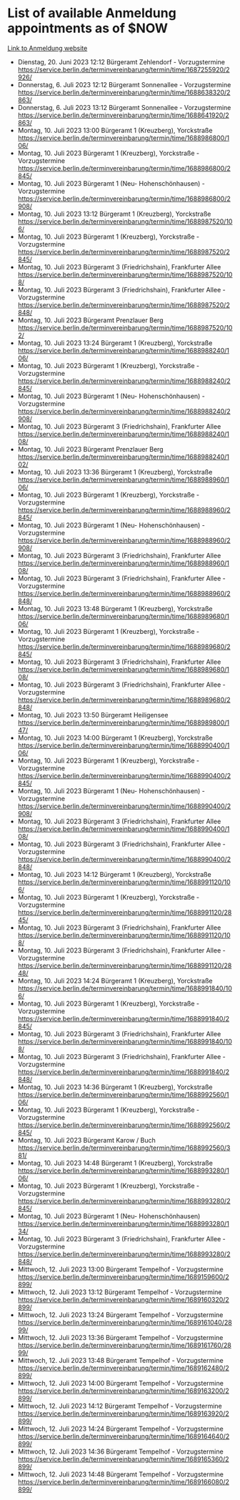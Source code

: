 # List of available Anmeldung appointments as of $NOW
[Link to Anmeldung website](https://service.berlin.de/terminvereinbarung/termin/tag.php?termin=1&anliegen[]=120686&dienstleisterlist=122210,122217,327316,122219,327312,122227,327314,122231,327346,122243,327348,122254,122252,329742,122260,329745,122262,329748,122271,327278,122273,327274,122277,327276,330436,122280,327294,122282,327290,122284,327292,122291,327270,122285,327266,122286,327264,122296,327268,150230,329760,122297,327286,122294,327284,122312,329763,122314,329775,122304,327330,122311,327334,122309,327332,317869,122281,327352,122279,329772,122283,122276,327324,122274,327326,122267,329766,122246,327318,122251,327320,122257,327322,122208,327298,122226,327300&herkunft=http%3A%2F%2Fservice.berlin.de%2Fdienstleistung%2F120686%2F)
- Dienstag, 20. Juni 2023 12:12 Bürgeramt Zehlendorf - Vorzugstermine https://service.berlin.de/terminvereinbarung/termin/time/1687255920/2926/
- Donnerstag, 6. Juli 2023 12:12 Bürgeramt Sonnenallee - Vorzugstermine https://service.berlin.de/terminvereinbarung/termin/time/1688638320/2863/
- Donnerstag, 6. Juli 2023 13:12 Bürgeramt Sonnenallee - Vorzugstermine https://service.berlin.de/terminvereinbarung/termin/time/1688641920/2863/
- Montag, 10. Juli 2023 13:00 Bürgeramt 1 (Kreuzberg), Yorckstraße https://service.berlin.de/terminvereinbarung/termin/time/1688986800/106/
- Montag, 10. Juli 2023  Bürgeramt 1 (Kreuzberg), Yorckstraße - Vorzugstermine https://service.berlin.de/terminvereinbarung/termin/time/1688986800/2845/
- Montag, 10. Juli 2023  Bürgeramt 1 (Neu- Hohenschönhausen) - Vorzugstermine https://service.berlin.de/terminvereinbarung/termin/time/1688986800/2908/
- Montag, 10. Juli 2023 13:12 Bürgeramt 1 (Kreuzberg), Yorckstraße https://service.berlin.de/terminvereinbarung/termin/time/1688987520/106/
- Montag, 10. Juli 2023  Bürgeramt 1 (Kreuzberg), Yorckstraße - Vorzugstermine https://service.berlin.de/terminvereinbarung/termin/time/1688987520/2845/
- Montag, 10. Juli 2023  Bürgeramt 3 (Friedrichshain), Frankfurter Allee https://service.berlin.de/terminvereinbarung/termin/time/1688987520/108/
- Montag, 10. Juli 2023  Bürgeramt 3 (Friedrichshain), Frankfurter Allee - Vorzugstermine https://service.berlin.de/terminvereinbarung/termin/time/1688987520/2848/
- Montag, 10. Juli 2023  Bürgeramt Prenzlauer Berg https://service.berlin.de/terminvereinbarung/termin/time/1688987520/102/
- Montag, 10. Juli 2023 13:24 Bürgeramt 1 (Kreuzberg), Yorckstraße https://service.berlin.de/terminvereinbarung/termin/time/1688988240/106/
- Montag, 10. Juli 2023  Bürgeramt 1 (Kreuzberg), Yorckstraße - Vorzugstermine https://service.berlin.de/terminvereinbarung/termin/time/1688988240/2845/
- Montag, 10. Juli 2023  Bürgeramt 1 (Neu- Hohenschönhausen) - Vorzugstermine https://service.berlin.de/terminvereinbarung/termin/time/1688988240/2908/
- Montag, 10. Juli 2023  Bürgeramt 3 (Friedrichshain), Frankfurter Allee https://service.berlin.de/terminvereinbarung/termin/time/1688988240/108/
- Montag, 10. Juli 2023  Bürgeramt Prenzlauer Berg https://service.berlin.de/terminvereinbarung/termin/time/1688988240/102/
- Montag, 10. Juli 2023 13:36 Bürgeramt 1 (Kreuzberg), Yorckstraße https://service.berlin.de/terminvereinbarung/termin/time/1688988960/106/
- Montag, 10. Juli 2023  Bürgeramt 1 (Kreuzberg), Yorckstraße - Vorzugstermine https://service.berlin.de/terminvereinbarung/termin/time/1688988960/2845/
- Montag, 10. Juli 2023  Bürgeramt 1 (Neu- Hohenschönhausen) - Vorzugstermine https://service.berlin.de/terminvereinbarung/termin/time/1688988960/2908/
- Montag, 10. Juli 2023  Bürgeramt 3 (Friedrichshain), Frankfurter Allee https://service.berlin.de/terminvereinbarung/termin/time/1688988960/108/
- Montag, 10. Juli 2023  Bürgeramt 3 (Friedrichshain), Frankfurter Allee - Vorzugstermine https://service.berlin.de/terminvereinbarung/termin/time/1688988960/2848/
- Montag, 10. Juli 2023 13:48 Bürgeramt 1 (Kreuzberg), Yorckstraße https://service.berlin.de/terminvereinbarung/termin/time/1688989680/106/
- Montag, 10. Juli 2023  Bürgeramt 1 (Kreuzberg), Yorckstraße - Vorzugstermine https://service.berlin.de/terminvereinbarung/termin/time/1688989680/2845/
- Montag, 10. Juli 2023  Bürgeramt 3 (Friedrichshain), Frankfurter Allee https://service.berlin.de/terminvereinbarung/termin/time/1688989680/108/
- Montag, 10. Juli 2023  Bürgeramt 3 (Friedrichshain), Frankfurter Allee - Vorzugstermine https://service.berlin.de/terminvereinbarung/termin/time/1688989680/2848/
- Montag, 10. Juli 2023 13:50 Bürgeramt Heiligensee https://service.berlin.de/terminvereinbarung/termin/time/1688989800/147/
- Montag, 10. Juli 2023 14:00 Bürgeramt 1 (Kreuzberg), Yorckstraße https://service.berlin.de/terminvereinbarung/termin/time/1688990400/106/
- Montag, 10. Juli 2023  Bürgeramt 1 (Kreuzberg), Yorckstraße - Vorzugstermine https://service.berlin.de/terminvereinbarung/termin/time/1688990400/2845/
- Montag, 10. Juli 2023  Bürgeramt 1 (Neu- Hohenschönhausen) - Vorzugstermine https://service.berlin.de/terminvereinbarung/termin/time/1688990400/2908/
- Montag, 10. Juli 2023  Bürgeramt 3 (Friedrichshain), Frankfurter Allee https://service.berlin.de/terminvereinbarung/termin/time/1688990400/108/
- Montag, 10. Juli 2023  Bürgeramt 3 (Friedrichshain), Frankfurter Allee - Vorzugstermine https://service.berlin.de/terminvereinbarung/termin/time/1688990400/2848/
- Montag, 10. Juli 2023 14:12 Bürgeramt 1 (Kreuzberg), Yorckstraße https://service.berlin.de/terminvereinbarung/termin/time/1688991120/106/
- Montag, 10. Juli 2023  Bürgeramt 1 (Kreuzberg), Yorckstraße - Vorzugstermine https://service.berlin.de/terminvereinbarung/termin/time/1688991120/2845/
- Montag, 10. Juli 2023  Bürgeramt 3 (Friedrichshain), Frankfurter Allee https://service.berlin.de/terminvereinbarung/termin/time/1688991120/108/
- Montag, 10. Juli 2023  Bürgeramt 3 (Friedrichshain), Frankfurter Allee - Vorzugstermine https://service.berlin.de/terminvereinbarung/termin/time/1688991120/2848/
- Montag, 10. Juli 2023 14:24 Bürgeramt 1 (Kreuzberg), Yorckstraße https://service.berlin.de/terminvereinbarung/termin/time/1688991840/106/
- Montag, 10. Juli 2023  Bürgeramt 1 (Kreuzberg), Yorckstraße - Vorzugstermine https://service.berlin.de/terminvereinbarung/termin/time/1688991840/2845/
- Montag, 10. Juli 2023  Bürgeramt 3 (Friedrichshain), Frankfurter Allee https://service.berlin.de/terminvereinbarung/termin/time/1688991840/108/
- Montag, 10. Juli 2023  Bürgeramt 3 (Friedrichshain), Frankfurter Allee - Vorzugstermine https://service.berlin.de/terminvereinbarung/termin/time/1688991840/2848/
- Montag, 10. Juli 2023 14:36 Bürgeramt 1 (Kreuzberg), Yorckstraße https://service.berlin.de/terminvereinbarung/termin/time/1688992560/106/
- Montag, 10. Juli 2023  Bürgeramt 1 (Kreuzberg), Yorckstraße - Vorzugstermine https://service.berlin.de/terminvereinbarung/termin/time/1688992560/2845/
- Montag, 10. Juli 2023  Bürgeramt Karow / Buch https://service.berlin.de/terminvereinbarung/termin/time/1688992560/381/
- Montag, 10. Juli 2023 14:48 Bürgeramt 1 (Kreuzberg), Yorckstraße https://service.berlin.de/terminvereinbarung/termin/time/1688993280/106/
- Montag, 10. Juli 2023  Bürgeramt 1 (Kreuzberg), Yorckstraße - Vorzugstermine https://service.berlin.de/terminvereinbarung/termin/time/1688993280/2845/
- Montag, 10. Juli 2023  Bürgeramt 1 (Neu- Hohenschönhausen) https://service.berlin.de/terminvereinbarung/termin/time/1688993280/134/
- Montag, 10. Juli 2023  Bürgeramt 3 (Friedrichshain), Frankfurter Allee - Vorzugstermine https://service.berlin.de/terminvereinbarung/termin/time/1688993280/2848/
- Mittwoch, 12. Juli 2023 13:00 Bürgeramt Tempelhof - Vorzugstermine https://service.berlin.de/terminvereinbarung/termin/time/1689159600/2899/
- Mittwoch, 12. Juli 2023 13:12 Bürgeramt Tempelhof - Vorzugstermine https://service.berlin.de/terminvereinbarung/termin/time/1689160320/2899/
- Mittwoch, 12. Juli 2023 13:24 Bürgeramt Tempelhof - Vorzugstermine https://service.berlin.de/terminvereinbarung/termin/time/1689161040/2899/
- Mittwoch, 12. Juli 2023 13:36 Bürgeramt Tempelhof - Vorzugstermine https://service.berlin.de/terminvereinbarung/termin/time/1689161760/2899/
- Mittwoch, 12. Juli 2023 13:48 Bürgeramt Tempelhof - Vorzugstermine https://service.berlin.de/terminvereinbarung/termin/time/1689162480/2899/
- Mittwoch, 12. Juli 2023 14:00 Bürgeramt Tempelhof - Vorzugstermine https://service.berlin.de/terminvereinbarung/termin/time/1689163200/2899/
- Mittwoch, 12. Juli 2023 14:12 Bürgeramt Tempelhof - Vorzugstermine https://service.berlin.de/terminvereinbarung/termin/time/1689163920/2899/
- Mittwoch, 12. Juli 2023 14:24 Bürgeramt Tempelhof - Vorzugstermine https://service.berlin.de/terminvereinbarung/termin/time/1689164640/2899/
- Mittwoch, 12. Juli 2023 14:36 Bürgeramt Tempelhof - Vorzugstermine https://service.berlin.de/terminvereinbarung/termin/time/1689165360/2899/
- Mittwoch, 12. Juli 2023 14:48 Bürgeramt Tempelhof - Vorzugstermine https://service.berlin.de/terminvereinbarung/termin/time/1689166080/2899/
